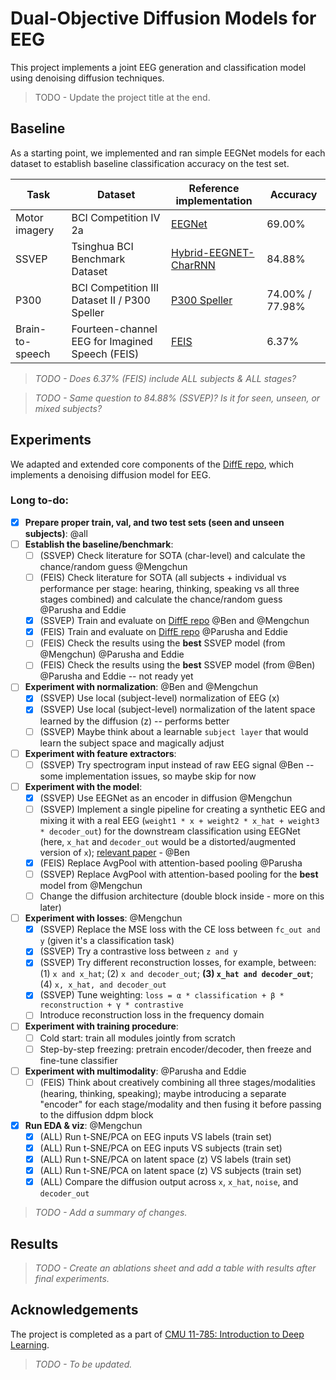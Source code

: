# Dual-Objective Diffusion Models for EEG

This project implements a joint EEG generation and classification model using denoising diffusion techniques. 

> TODO - Update the project title at the end.

## Baseline

As a starting point, we implemented and ran simple EEGNet models for each dataset to establish baseline classification accuracy on the test set.  

| Task            | Dataset                                         | Reference implementation                                                                 | Accuracy |
|-----------------|--------------------------------------------------|-------------------------------------------------------------------------------------------|----------|
| Motor imagery   | BCI Competition IV 2a                            | [EEGNet](https://github.com/amrzhd/EEGNet/)                                                | 69.00%   |
| SSVEP           | Tsinghua BCI Benchmark Dataset                   | [Hybrid-EEGNET-CharRNN](https://github.com/kkipngenokoech/Hybrid-EEGNET-CharRNN-predictor) | 84.88%   |
| P300            | BCI Competition III Dataset II / P300 Speller    | [P300 Speller](https://github.com/Manucar/p300-speller)                                    | 74.00% / 77.98% |
| Brain-to-speech | Fourteen-channel EEG for Imagined Speech (FEIS)  | [FEIS](https://github.com/scottwellington/FEIS/tree/main)                                  | 6.37%    |

> *TODO - Does 6.37% (FEIS) include ALL subjects & ALL stages?*

> *TODO - Same question to 84.88% (SSVEP)? Is it for seen, unseen, or mixed subjects?*
 
## Experiments 

We adapted and extended core components of the [DiffE repo](https://github.com/yorgoon/DiffE), which implements a denoising diffusion model for EEG. 

### Long to-do:

- [x] **Prepare proper train, val, and two test sets (seen and unseen subjects)**: @all
- [ ] **Establish the baseline/benchmark**: 
  - [ ] (SSVEP) Check literature for SOTA (char-level) and calculate the chance/random guess @Mengchun
  - [ ] (FEIS) Check literature for SOTA (all subjects + individual vs performance per stage: hearing, thinking, speaking vs all three stages combined) and calculate the chance/random guess @Parusha and Eddie
  - [x] (SSVEP) Train and evaluate on [DiffE repo](https://github.com/yorgoon/DiffE) @Ben and @Mengchun
  - [x] (FEIS) Train and evaluate on [DiffE repo](https://github.com/yorgoon/DiffE) @Parusha and Eddie
  - [ ] (FEIS) Check the results using the **best** SSVEP model (from @Mengchun) @Parusha and Eddie
  - [ ] (FEIS) Check the results using the **best** SSVEP model (from @Ben) @Parusha and Eddie -- not ready yet
- [ ] **Experiment with normalization**: @Ben and @Mengchun
  - [x] (SSVEP) Use local (subject-level) normalization of EEG (x)
  - [x] (SSVEP) Use local (subject-level) normalization of the latent space learned by the diffusion (z) -- performs better
  - [ ] (SSVEP) Maybe think about a learnable `subject layer` that would learn the subject space and magically adjust
- [ ] **Experiment with feature extractors**: 
  - [ ] (SSVEP) Try spectrogram input instead of raw EEG signal @Ben -- some implementation issues, so maybe skip for now
- [ ] **Experiment with the model**: 
  - [x] (SSVEP) Use EEGNet as an encoder in diffusion @Mengchun
  - [ ] (SSVEP) Implement a single pipeline for creating a synthetic EEG and mixing it with a real EEG (`weight1 * x + weight2 * x_hat + weight3 * decoder_out`) for the downstream classification using EEGNet (here, `x_hat` and `decoder_out` would be a distorted/augmented version of `x`); [relevant paper](https://www.sciencedirect.com/science/article/pii/S0957417424024527) - @Ben
  - [x] (FEIS) Replace AvgPool with attention-based pooling @Parusha
  - [ ] (SSVEP) Replace AvgPool with attention-based pooling for the **best** model from @Mengchun
  - [ ] Change the diffusion architecture (double block inside - more on this later)
- [ ] **Experiment with losses**: @Mengchun
  - [x] (SSVEP) Replace the MSE loss with the CE loss between `fc_out and y` (given it's a classification task) 
  - [x] (SSVEP) Try a contrastive loss between `z and y` 
  - [x] (SSVEP) Try different reconstruction losses, for example, between: (1) `x and x_hat`; (2) `x and decoder_out`; **(3) `x_hat and decoder_out`**; (4) `x, x_hat, and decoder_out` 
  - [x] (SSVEP) Tune weighting: `loss = α * classification + β * reconstruction + γ * contrastive` 
  - [ ] Introduce reconstruction loss in the frequency domain 
- [ ] **Experiment with training procedure**:
  - [ ] Cold start: train all modules jointly from scratch
  - [ ] Step-by-step freezing: pretrain encoder/decoder, then freeze and fine-tune classifier
- [ ] **Experiment with multimodality**: @Parusha and Eddie
  - [ ] (FEIS) Think about creatively combining all three stages/modalities (hearing, thinking, speaking); maybe introducing a separate "encoder" for each stage/modality and then fusing it before passing to the diffusion ddpm block
- [x] **Run EDA & viz**: @Mengchun
  - [x] (ALL) Run t-SNE/PCA on EEG inputs VS labels (train set)
  - [x] (ALL) Run t-SNE/PCA on EEG inputs VS subjects (train set)
  - [x] (ALL) Run t-SNE/PCA on latent space (z) VS labels (train set)
  - [x] (ALL) Run t-SNE/PCA on latent space (z) VS subjects (train set)
  - [x] (ALL) Compare the diffusion output across `x`, `x_hat`, `noise`, and `decoder_out`

> *TODO - Add a summary of changes.*

## Results

> *TODO - Create an ablations sheet and add a table with results after final experiments.*
  
## Acknowledgements

The project is completed as a part of [CMU 11-785: Introduction to Deep Learning](https://deeplearning.cs.cmu.edu/S25/index.html).

> *TODO - To be updated.*
